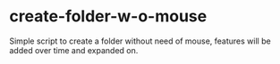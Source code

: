 # create-folder-w-o-mouse
Simple script to create a folder without need of mouse, features will be added over time and expanded on.
